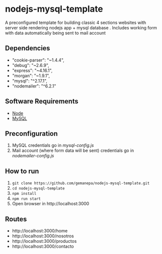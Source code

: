 # nodejs-mysql-template
A preconfigured template for building classic 4 sections websites with server side rendering nodejs app + mysql database . Includes working form with data automatically being sent to mail account

## Dependencies
- "cookie-parser": "~1.4.4", 
- "debug": "~2.6.9", 
- "express": "~4.16.1",
- "morgan": "~1.9.1", 
- "mysql": "^2.17.1", 
- "nodemailer": "^6.2.1"

## Software Requirements
- [Node](https://nodejs.org/es/download/)
- [MySQL](https://dev.mysql.com/downloads/installer/)

## Preconfiguration
 1. MySQL credentials go in *mysql-config.js*
 2. Mail account (where form data will be sent) credentials go in *nodemailer-config.js*
 
## How to run
 1. `git clone https://github.com/gemanepa/nodejs-mysql-template.git`
 2. `cd nodejs-mysql-template`
 3. `npm install`
 4. `npm run start`
 5.  Open browser in  http://localhost:3000

## Routes
- http://localhost:3000/home
- http://localhost:3000/nosotros
- http://localhost:3000/productos
- http://localhost:3000/contacto
